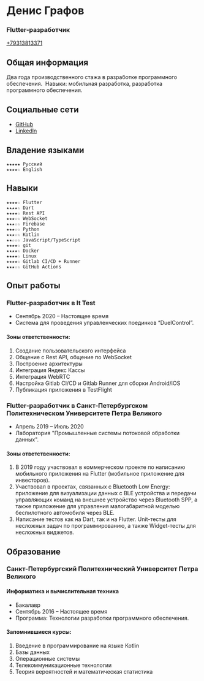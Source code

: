 # Денис Графов
### Flutter-разработчик

[+79313813371](tel:+79313813371)

## Общая информация
Два года производственного стажа в разработке программного обеспечения. 
Навыки: мобильная разработка, разработка программного обеспечения.

## Социальные сети
* [GitHub](https://github.com/grafovdenis)
* [LinkedIn](https://www.linkedin.com/in/denis-grafov/)

## Владение языками
    ★★★★★ Русский
    ★★★★☆ English

## Навыки
    ★★★★☆ Flutter
    ★★★★☆ Dart
    ★★★★☆ Rest API
    ★★★☆☆ WebSocket
    ★★★☆☆ Firebase
    ★★★☆☆ Python
    ★★★☆☆ Kotlin
    ★★☆☆☆ JavaScript/TypeScript
    ★★★★☆ git
    ★★★★☆ Docker
    ★★★★☆ Linux
    ★★★★☆ Gitlab CI/CD + Runner
    ★★★☆☆ GitHub Actions

## Опыт работы
### Flutter-разработчик в It Test
* Cентябрь 2020 – Настоящее время
* Система для проведения управленческих поединков “DuelControl”.

#### Зоны ответственности:
1. Создание пользовательского интерфейса 
2. Общение с Rest API, общение по WebSocket 
3. Построение архитектуры 
4. Интеграция Яндекс Кассы 
5. Интеграция WebRTC 
6. Настройка Gitlab CI/CD и Gitlab Runner для сборки Android/iOS 
7. Публикация приложения в TestFlight

### Flutter-разработчик в Санкт-Петербургском Политехническом Университете Петра Великого
* Апрель 2019 – Июль 2020
* Лаборатория "Промышленные системы потоковой обработки данных".  

#### Зоны ответственности:
1. В 2019 году участвовал в коммерческом проекте по написанию мобильного приложения на Flutter (мобильное приложение для инвесторов).
2. Участвовал в проектах, связанных с Bluetooth Low Energy: приложение для визуализации данных с BLE устройства и передачи управляющих команд на внешнее устройство через Bluetooth SPP, а также приложение для управления малогабаритной моделью беспилотного автомобиля через BLE.
3. Написание тестов как на Dart, так и на Flutter. Unit-тесты для несложных задач по программированию, а также Widget-тесты для несложных виджетов.


## Образование
### Санкт-Петербургский Политехнический Университет Петра Великого
#### Информатика и вычислительная техника
* Бакалавр
* Сентябрь 2016 – Настоящее время
* Программа: Технологии разработки программного обеспечения.

#### Запомнившиеся курсы:
1. Введение в программирование на языке Kotlin
2. Базы данных
3. Операционные системы
4. Телекоммуникационные технологии
5. Теория вероятностей и математическая статистика